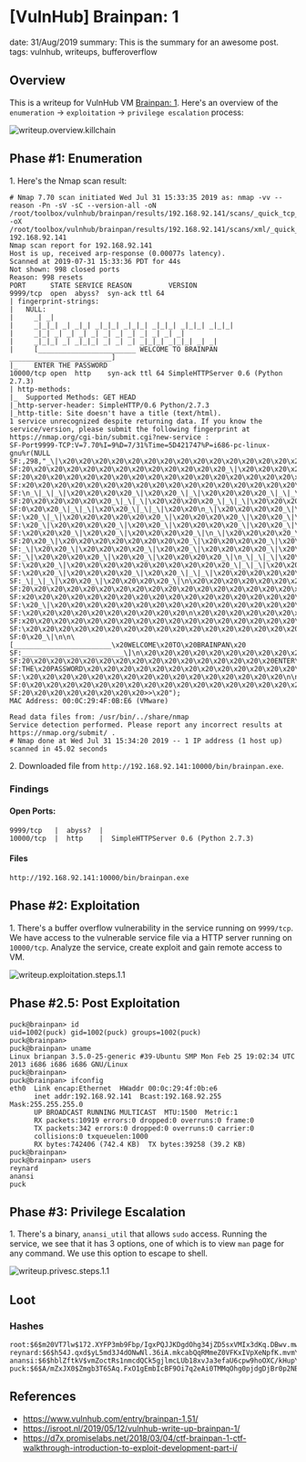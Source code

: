 [VulnHub] Brainpan: 1
===============
date: 31/Aug/2019
summary: This is the summary for an awesome post.
tags: vulnhub, writeups, bufferoverflow

## Overview
This is a writeup for VulnHub VM [Brainpan: 1](https://www.vulnhub.com/entry/brainpan-1,51/). Here's an overview of the `enumeration` → `exploitation` → `privilege escalation` process:

![writeup.overview.killchain](/static/files/posts_vulnhub_brainpan/killchain.png)

## Phase #1: Enumeration
1\. Here's the Nmap scan result:  
```
# Nmap 7.70 scan initiated Wed Jul 31 15:33:35 2019 as: nmap -vv --reason -Pn -sV -sC --version-all -oN /root/toolbox/vulnhub/brainpan/results/192.168.92.141/scans/_quick_tcp_nmap.txt -oX /root/toolbox/vulnhub/brainpan/results/192.168.92.141/scans/xml/_quick_tcp_nmap.xml 192.168.92.141
Nmap scan report for 192.168.92.141
Host is up, received arp-response (0.00077s latency).
Scanned at 2019-07-31 15:33:36 PDT for 44s
Not shown: 998 closed ports
Reason: 998 resets
PORT      STATE SERVICE REASON         VERSION
9999/tcp  open  abyss?  syn-ack ttl 64
| fingerprint-strings:
|   NULL:
|     _| _|
|     _|_|_| _| _|_| _|_|_| _|_|_| _|_|_| _|_|_| _|_|_|
|     _|_| _| _| _| _| _| _| _| _| _| _| _|
|     _|_|_| _| _|_|_| _| _| _| _|_|_| _|_|_| _| _|
|     [________________________ WELCOME TO BRAINPAN _________________________]
|_    ENTER THE PASSWORD
10000/tcp open  http    syn-ack ttl 64 SimpleHTTPServer 0.6 (Python 2.7.3)
| http-methods:
|_  Supported Methods: GET HEAD
|_http-server-header: SimpleHTTP/0.6 Python/2.7.3
|_http-title: Site doesn't have a title (text/html).
1 service unrecognized despite returning data. If you know the service/version, please submit the following fingerprint at https://nmap.org/cgi-bin/submit.cgi?new-service :
SF-Port9999-TCP:V=7.70%I=9%D=7/31%Time=5D421747%P=i686-pc-linux-gnu%r(NULL
SF:,298,"_\|\x20\x20\x20\x20\x20\x20\x20\x20\x20\x20\x20\x20\x20\x20\x20\x
SF:20\x20\x20\x20\x20\x20\x20\x20\x20\x20\x20\x20\x20_\|\x20\x20\x20\x20\x
SF:20\x20\x20\x20\x20\x20\x20\x20\x20\x20\x20\x20\x20\x20\x20\x20\x20\x20\
SF:x20\x20\x20\x20\x20\x20\x20\x20\x20\x20\x20\x20\x20\x20\x20\x20\x20\x20
SF:\n_\|_\|_\|\x20\x20\x20\x20_\|\x20\x20_\|_\|\x20\x20\x20\x20_\|_\|_\|\x
SF:20\x20\x20\x20\x20\x20_\|_\|_\|\x20\x20\x20\x20_\|_\|_\|\x20\x20\x20\x2
SF:0\x20\x20_\|_\|_\|\x20\x20_\|_\|_\|\x20\x20\n_\|\x20\x20\x20\x20_\|\x20
SF:\x20_\|_\|\x20\x20\x20\x20\x20\x20_\|\x20\x20\x20\x20_\|\x20\x20_\|\x20
SF:\x20_\|\x20\x20\x20\x20_\|\x20\x20_\|\x20\x20\x20\x20_\|\x20\x20_\|\x20
SF:\x20\x20\x20_\|\x20\x20_\|\x20\x20\x20\x20_\|\n_\|\x20\x20\x20\x20_\|\x
SF:20\x20_\|\x20\x20\x20\x20\x20\x20\x20\x20_\|\x20\x20\x20\x20_\|\x20\x20
SF:_\|\x20\x20_\|\x20\x20\x20\x20_\|\x20\x20_\|\x20\x20\x20\x20_\|\x20\x20
SF:_\|\x20\x20\x20\x20_\|\x20\x20_\|\x20\x20\x20\x20_\|\n_\|_\|_\|\x20\x20
SF:\x20\x20_\|\x20\x20\x20\x20\x20\x20\x20\x20\x20\x20_\|_\|_\|\x20\x20_\|
SF:\x20\x20_\|\x20\x20\x20\x20_\|\x20\x20_\|_\|_\|\x20\x20\x20\x20\x20\x20
SF:_\|_\|_\|\x20\x20_\|\x20\x20\x20\x20_\|\n\x20\x20\x20\x20\x20\x20\x20\x
SF:20\x20\x20\x20\x20\x20\x20\x20\x20\x20\x20\x20\x20\x20\x20\x20\x20\x20\
SF:x20\x20\x20\x20\x20\x20\x20\x20\x20\x20\x20\x20\x20\x20\x20\x20\x20\x20
SF:\x20_\|\x20\x20\x20\x20\x20\x20\x20\x20\x20\x20\x20\x20\x20\x20\x20\x20
SF:\x20\x20\x20\x20\x20\x20\x20\x20\x20\x20\n\x20\x20\x20\x20\x20\x20\x20\
SF:x20\x20\x20\x20\x20\x20\x20\x20\x20\x20\x20\x20\x20\x20\x20\x20\x20\x20
SF:\x20\x20\x20\x20\x20\x20\x20\x20\x20\x20\x20\x20\x20\x20\x20\x20\x20\x2
SF:0\x20_\|\n\n\[________________________\x20WELCOME\x20TO\x20BRAINPAN\x20
SF:_________________________\]\n\x20\x20\x20\x20\x20\x20\x20\x20\x20\x20\x
SF:20\x20\x20\x20\x20\x20\x20\x20\x20\x20\x20\x20\x20\x20\x20\x20ENTER\x20
SF:THE\x20PASSWORD\x20\x20\x20\x20\x20\x20\x20\x20\x20\x20\x20\x20\x20\x20
SF:\x20\x20\x20\x20\x20\x20\x20\x20\x20\x20\x20\x20\x20\x20\x20\x20\n\n\x2
SF:0\x20\x20\x20\x20\x20\x20\x20\x20\x20\x20\x20\x20\x20\x20\x20\x20\x20\x
SF:20\x20\x20\x20\x20\x20\x20\x20>>\x20");
MAC Address: 00:0C:29:4F:0B:E6 (VMware)

Read data files from: /usr/bin/../share/nmap
Service detection performed. Please report any incorrect results at https://nmap.org/submit/ .
# Nmap done at Wed Jul 31 15:34:20 2019 -- 1 IP address (1 host up) scanned in 45.02 seconds
```

2\. Downloaded file from `http://192.168.92.141:10000/bin/brainpan.exe`.  

### Findings
#### Open Ports:
```
9999/tcp   |  abyss?  |
10000/tcp  |  http    |  SimpleHTTPServer 0.6 (Python 2.7.3)
```
#### Files
```
http://192.168.92.141:10000/bin/brainpan.exe
```

## Phase #2: Exploitation
1\. There's a buffer overflow vulnerability in the service running on `9999/tcp`. We have access to the vulnerable service file via a HTTP server running on `10000/tcp`. Analyze the service, create exploit and gain remote access to VM.  

![writeup.exploitation.steps.1.1](/static/files/posts_vulnhub_brainpan/writeup.exploitation.screenshot.png)  

## Phase #2.5: Post Exploitation
```
puck@brainpan> id
uid=1002(puck) gid=1002(puck) groups=1002(puck)
puck@brainpan>  
puck@brainpan> uname
Linux brianpan 3.5.0-25-generic #39-Ubuntu SMP Mon Feb 25 19:02:34 UTC 2013 i686 i686 i686 GNU/Linux
puck@brainpan>  
puck@brainpan> ifconfig
eth0  Link encap:Ethernet  HWaddr 00:0c:29:4f:0b:e6
      inet addr:192.168.92.141  Bcast:192.168.92.255  Mask:255.255.255.0
      UP BROADCAST RUNNING MULTICAST  MTU:1500  Metric:1
      RX packets:10919 errors:0 dropped:0 overruns:0 frame:0
      TX packets:342 errors:0 dropped:0 overruns:0 carrier:0
      collisions:0 txqueuelen:1000
      RX bytes:742406 (742.4 KB)  TX bytes:39258 (39.2 KB)
puck@brainpan>  
puck@brainpan> users
reynard
anansi
puck
```

## Phase #3: Privilege Escalation
1\. There's a binary, `anansi_util` that allows `sudo` access. Running the service, we see that it has 3 options, one of which is to view `man` page for any command. We use this option to escape to shell.  

![writeup.privesc.steps.1.1](/static/files/posts_vulnhub_brainpan/writeup.privesc.screenshot.png)  

## Loot
### Hashes
```
root:$6$m20VT7lw$172.XYFP3mb9Fbp/IgxPQJJKDgdOhg34jZD5sxVMIx3dKq.DBwv.mw3HgCmRd0QcN4TCzaUtmx4C5DvZa........................
reynard:$6$h54J.qxd$yL5md3J4dONwNl.36iA.mkcabQqRMmeZ0VFKxIVpXeNpfK.mvmYpYsx8W0Xq02zH8bqo2K.mkQzz55U2H........................
anansi:$6$hblZftkV$vmZoctRs1nmcdQCk5gjlmcLUb18xvJa3efaU6cpw9hoOXC/kHupYqQ2qz5O.ekVE.SwMfvRnf.QcB1lyD........................
puck:$6$A/mZxJX0$Zmgb3T6SAq.FxO1gEmbIcBF9Oi7q2eAi0TMMqOhg0pjdgDjBr0p2NBpIRqs4OIEZB4op6ueK888lhO7gc........................
```

## References
* <https://www.vulnhub.com/entry/brainpan-1,51/>  
* <https://isroot.nl/2019/05/12/vulnhub-write-up-brainpan-1/>  
* <https://d7x.promiselabs.net/2018/03/04/ctf-brainpan-1-ctf-walkthrough-introduction-to-exploit-development-part-i/>  
